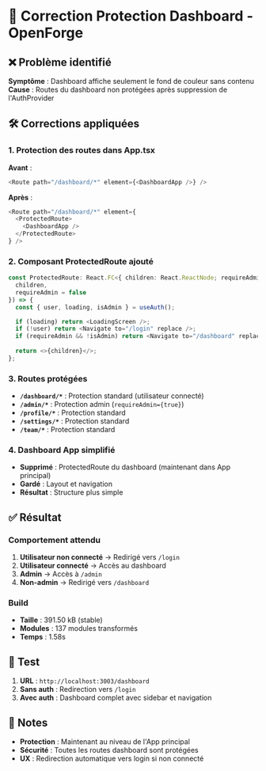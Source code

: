 # 🔧 Correction Protection Dashboard - OpenForge

## ❌ Problème identifié
**Symptôme** : Dashboard affiche seulement le fond de couleur sans contenu
**Cause** : Routes du dashboard non protégées après suppression de l'AuthProvider

## 🛠️ Corrections appliquées

### **1. Protection des routes dans App.tsx**
**Avant** :
```typescript
<Route path="/dashboard/*" element={<DashboardApp />} />
```

**Après** :
```typescript
<Route path="/dashboard/*" element={
  <ProtectedRoute>
    <DashboardApp />
  </ProtectedRoute>
} />
```

### **2. Composant ProtectedRoute ajouté**
```typescript
const ProtectedRoute: React.FC<{ children: React.ReactNode; requireAdmin?: boolean }> = ({ 
  children, 
  requireAdmin = false 
}) => {
  const { user, loading, isAdmin } = useAuth();

  if (loading) return <LoadingScreen />;
  if (!user) return <Navigate to="/login" replace />;
  if (requireAdmin && !isAdmin) return <Navigate to="/dashboard" replace />;
  
  return <>{children}</>;
};
```

### **3. Routes protégées**
- **`/dashboard/*`** : Protection standard (utilisateur connecté)
- **`/admin/*`** : Protection admin (`requireAdmin={true}`)
- **`/profile/*`** : Protection standard
- **`/settings/*`** : Protection standard
- **`/team/*`** : Protection standard

### **4. Dashboard App simplifié**
- **Supprimé** : ProtectedRoute du dashboard (maintenant dans App principal)
- **Gardé** : Layout et navigation
- **Résultat** : Structure plus simple

## ✅ Résultat

### **Comportement attendu**
1. **Utilisateur non connecté** → Redirigé vers `/login`
2. **Utilisateur connecté** → Accès au dashboard
3. **Admin** → Accès à `/admin`
4. **Non-admin** → Redirigé vers `/dashboard`

### **Build**
- **Taille** : 391.50 kB (stable)
- **Modules** : 137 modules transformés
- **Temps** : 1.58s

## 🧪 Test

1. **URL** : `http://localhost:3003/dashboard`
2. **Sans auth** : Redirection vers `/login`
3. **Avec auth** : Dashboard complet avec sidebar et navigation

## 📝 Notes

- **Protection** : Maintenant au niveau de l'App principal
- **Sécurité** : Toutes les routes dashboard sont protégées
- **UX** : Redirection automatique vers login si non connecté
